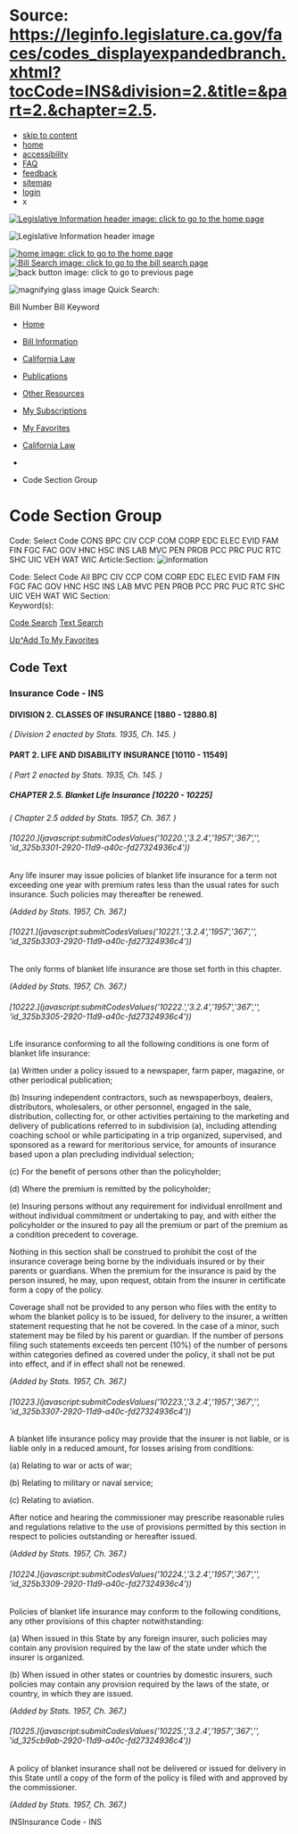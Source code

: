 # Source: https://leginfo.legislature.ca.gov/faces/codes_displayexpandedbranch.xhtml?tocCode=INS&division=2.&title=&part=2.&chapter=2.5.

* [skip to content](#content_anchor)
* [home](#)
* [accessibility](#)
* [FAQ](#)
* [feedback](#)
* [sitemap](#)
* [login](#)
* x

[![Legislative Information header image: click to go to the home page](/resources/images/header_img.png)](#)

![Legislative Information header image](/resources/images/calegis_header_mobile.png)

[![home image: click to go to the home page](/resources/images/header_img_mobile_02.png)](#)[![Bill Search image: click to go to the bill search page](/resources/images/header_img_mobile_025.png)](#)
![back button image: click to go to previous page](/resources/images/header_img_mobile_03.png)

![magnifying glass image](/resources/images/mag_glass.png) Quick Search:

Bill Number
Bill Keyword

* [Home](#)
* [Bill Information](#)
* [California Law](#)
* [Publications](#)
* [Other Resources](#)
* [My Subscriptions](#)
* [My Favorites](#)

* [California Law](/faces/codes.xhtml)
  >>
* >>
* Code Section Group

# Code Section Group

Code: Select Code
CONS
BPC
CIV
CCP
COM
CORP
EDC
ELEC
EVID
FAM
FIN
FGC
FAC
GOV
HNC
HSC
INS
LAB
MVC
PEN
PROB
PCC
PRC
PUC
RTC
SHC
UIC
VEH
WAT
WIC
Article:Section:
![information](/resources/images/info_popup.gif)

Code: Select Code
All
BPC
CIV
CCP
COM
CORP
EDC
ELEC
EVID
FAM
FIN
FGC
FAC
GOV
HNC
HSC
INS
LAB
MVC
PEN
PROB
PCC
PRC
PUC
RTC
SHC
UIC
VEH
WAT
WIC
Section:   
Keyword(s):

[Code Search](#)
[Text Search](#)

[Up^](/faces/codes_displayexpandedbranch.xhtml?lawCode=INS&division=2.&title=&part=2.&chapter=2.5.&article=&goUp=Y)[Add To My Favorites](#)

## Code Text

### **Insurance Code - INS**

#### **DIVISION 2. CLASSES OF INSURANCE [1880 - 12880.8]**

*( Division 2 enacted by Stats. 1935, Ch. 145. )*

#### **PART 2. LIFE AND DISABILITY INSURANCE [10110 - 11549]**

*( Part 2 enacted by Stats. 1935, Ch. 145. )*

##### **CHAPTER 2.5. Blanket Life Insurance [10220 - 10225]**

*( Chapter 2.5 added by Stats. 1957, Ch. 367. )*

  

###### [10220.](javascript:submitCodesValues('10220.','3.2.4','1957','367','', 'id_325b3301-2920-11d9-a40c-fd27324936c4'))

Any life insurer may issue policies of blanket life insurance for a term not exceeding one year with premium rates less than the usual rates for such insurance. Such policies may thereafter be renewed.

*(Added by Stats. 1957, Ch. 367.)*

###### [10221.](javascript:submitCodesValues('10221.','3.2.4','1957','367','', 'id_325b3303-2920-11d9-a40c-fd27324936c4'))

The only forms of blanket life insurance are those set forth in this chapter.

*(Added by Stats. 1957, Ch. 367.)*

###### [10222.](javascript:submitCodesValues('10222.','3.2.4','1957','367','', 'id_325b3305-2920-11d9-a40c-fd27324936c4'))

Life insurance conforming to all the following conditions is one form of blanket life insurance:

(a) Written under a policy issued to a newspaper, farm paper, magazine, or other periodical publication;

(b) Insuring independent contractors, such as newspaperboys, dealers, distributors, wholesalers, or other personnel, engaged in the sale, distribution, collecting for, or other activities pertaining to the marketing and delivery of publications referred to in subdivision (a), including attending coaching school or while participating in a trip organized, supervised, and sponsored as a reward for meritorious service, for amounts of insurance based upon a plan precluding individual selection;

(c) For the benefit of persons other than the policyholder;

(d) Where the premium is remitted by the policyholder;

(e) Insuring persons without any requirement for individual enrollment and without individual commitment or undertaking to pay, and with either the policyholder or the insured to pay all the premium or part of the premium as a condition precedent to coverage.

Nothing in this section shall be construed to prohibit the cost of the insurance coverage being borne by the individuals insured or by their parents or guardians. When the premium for the insurance is paid by the person insured, he may, upon request, obtain from the insurer in certificate form a copy of the policy.

Coverage shall not be provided to any person who files with the entity to whom the blanket policy is to be issued, for delivery to the insurer, a written statement requesting that he not be covered. In the case of a minor, such statement may be filed by his parent or guardian. If the number of persons filing such statements exceeds ten percent (10%) of the number of persons within categories defined as covered under the policy, it shall not be put into effect, and if in effect shall not be renewed.

*(Added by Stats. 1957, Ch. 367.)*

###### [10223.](javascript:submitCodesValues('10223.','3.2.4','1957','367','', 'id_325b3307-2920-11d9-a40c-fd27324936c4'))

A blanket life insurance policy may provide that the insurer is not liable, or is liable only in a reduced amount, for losses arising from conditions:

(a) Relating to war or acts of war;

(b) Relating to military or naval service;

(c) Relating to aviation.

After notice and hearing the commissioner may prescribe reasonable rules and regulations relative to the use of provisions permitted by this section in respect to policies outstanding or hereafter issued.

*(Added by Stats. 1957, Ch. 367.)*

###### [10224.](javascript:submitCodesValues('10224.','3.2.4','1957','367','', 'id_325b3309-2920-11d9-a40c-fd27324936c4'))

Policies of blanket life insurance may conform to the following conditions, any other provisions of this chapter notwithstanding:

(a) When issued in this State by any foreign insurer, such policies may contain any provision required by the law of the state under which the insurer is organized.

(b) When issued in other states or countries by domestic insurers, such policies may contain any provision required by the laws of the state, or country, in which they are issued.

*(Added by Stats. 1957, Ch. 367.)*

###### [10225.](javascript:submitCodesValues('10225.','3.2.4','1957','367','', 'id_325cb9ab-2920-11d9-a40c-fd27324936c4'))

A policy of blanket insurance shall not be delivered or issued for delivery in this State until a copy of the form of the policy is filed with and approved by the commissioner.

*(Added by Stats. 1957, Ch. 367.)*

INSInsurance Code - INS